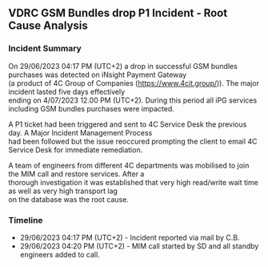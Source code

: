 ## VDRC GSM Bundles drop P1 Incident - Root Cause Analysis

### Incident Summary
On 29/06/2023 04:17 PM (UTC+2) a drop in successful GSM bundles purchases was detected on iNsight Payment Gateway  
(a product of 4C Group of Companies (https://www.4cit.group/)). The major incident lasted five days effectively  
ending on 4/07/2023 12.00 PM (UTC+2). During this period all iPG services including GSM bundles purchases were impacted.  
  
A P1 ticket had been triggered and sent to 4C Service Desk the previous day. A Major Incident Management Process  
had been followed but the issue reoccured prompting the client to email 4C Service Desk for immediate remediation.  
  
A team of engineers from different 4C departments was mobilised to join the MIM call and restore services. After a  
thorough investigation it was established that very high read/write wait time as well as very high transport lag  
on the database was the root cause.  
  
### Timeline  
* 29/06/2023 04:17 PM (UTC+2) - Incident reported via mail by C.B.  
* 29/06/2023 04:20 PM (UTC+2) - MIM call started by SD and all standby engineers added to call.
